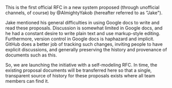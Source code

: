 This is the first official RFC in a new system proposed (through unofficial
channels, of course) by @AlmightyYakob (hereafter referred to as "Jake").

Jake mentioned his general difficulties in using Google docs to write and read
these proposals. Discussion is somewhat limited in Google docs, and he had a
constant desire to write plain text and use markup-style editing. Furthermore,
version control in Google docs is haphazard and implicit. GitHub does a better
job of tracking such changes, inviting people to have explicit discussions, and
generally preserving the history and provenance of documents such as this.

So, we are launching the initiative with a self-modeling RFC. In time, the
existing proposal documents will be transferred here so that a single,
transparent source of history for these proposals exists where all team members
can find it.
